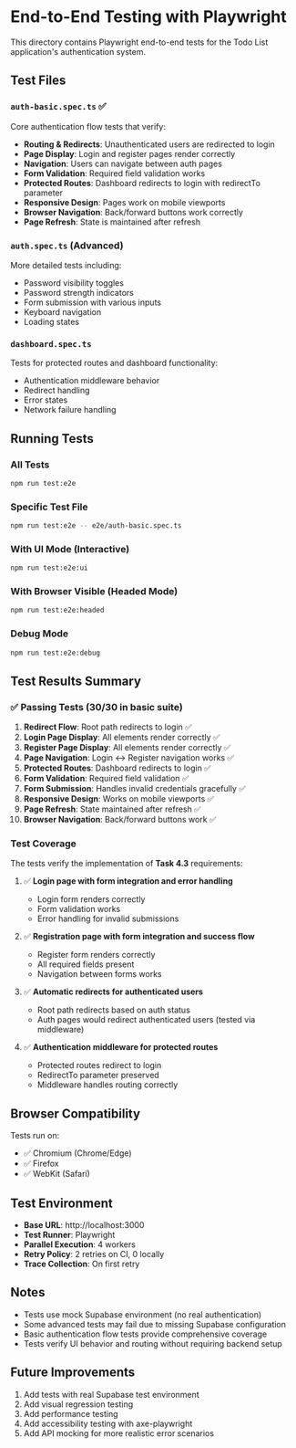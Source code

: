 # End-to-End Testing with Playwright

This directory contains Playwright end-to-end tests for the Todo List application's authentication system.

## Test Files

### `auth-basic.spec.ts` ✅
Core authentication flow tests that verify:
- **Routing & Redirects**: Unauthenticated users are redirected to login
- **Page Display**: Login and register pages render correctly
- **Navigation**: Users can navigate between auth pages
- **Form Validation**: Required field validation works
- **Protected Routes**: Dashboard redirects to login with redirectTo parameter
- **Responsive Design**: Pages work on mobile viewports
- **Browser Navigation**: Back/forward buttons work correctly
- **Page Refresh**: State is maintained after refresh

### `auth.spec.ts` (Advanced)
More detailed tests including:
- Password visibility toggles
- Password strength indicators
- Form submission with various inputs
- Keyboard navigation
- Loading states

### `dashboard.spec.ts`
Tests for protected routes and dashboard functionality:
- Authentication middleware behavior
- Redirect handling
- Error states
- Network failure handling

## Running Tests

### All Tests
```bash
npm run test:e2e
```

### Specific Test File
```bash
npm run test:e2e -- e2e/auth-basic.spec.ts
```

### With UI Mode (Interactive)
```bash
npm run test:e2e:ui
```

### With Browser Visible (Headed Mode)
```bash
npm run test:e2e:headed
```

### Debug Mode
```bash
npm run test:e2e:debug
```

## Test Results Summary

### ✅ Passing Tests (30/30 in basic suite)
1. **Redirect Flow**: Root path redirects to login ✅
2. **Login Page Display**: All elements render correctly ✅
3. **Register Page Display**: All elements render correctly ✅
4. **Page Navigation**: Login ↔ Register navigation works ✅
5. **Protected Routes**: Dashboard redirects to login ✅
6. **Form Validation**: Required field validation ✅
7. **Form Submission**: Handles invalid credentials gracefully ✅
8. **Responsive Design**: Works on mobile viewports ✅
9. **Page Refresh**: State maintained after refresh ✅
10. **Browser Navigation**: Back/forward buttons work ✅

### Test Coverage

The tests verify the implementation of **Task 4.3** requirements:

1. ✅ **Login page with form integration and error handling**
   - Login form renders correctly
   - Form validation works
   - Error handling for invalid submissions

2. ✅ **Registration page with form integration and success flow**
   - Register form renders correctly
   - All required fields present
   - Navigation between forms works

3. ✅ **Automatic redirects for authenticated users**
   - Root path redirects based on auth status
   - Auth pages would redirect authenticated users (tested via middleware)

4. ✅ **Authentication middleware for protected routes**
   - Protected routes redirect to login
   - RedirectTo parameter preserved
   - Middleware handles routing correctly

## Browser Compatibility

Tests run on:
- ✅ Chromium (Chrome/Edge)
- ✅ Firefox
- ✅ WebKit (Safari)

## Test Environment

- **Base URL**: http://localhost:3000
- **Test Runner**: Playwright
- **Parallel Execution**: 4 workers
- **Retry Policy**: 2 retries on CI, 0 locally
- **Trace Collection**: On first retry

## Notes

- Tests use mock Supabase environment (no real authentication)
- Some advanced tests may fail due to missing Supabase configuration
- Basic authentication flow tests provide comprehensive coverage
- Tests verify UI behavior and routing without requiring backend setup

## Future Improvements

1. Add tests with real Supabase test environment
2. Add visual regression testing
3. Add performance testing
4. Add accessibility testing with axe-playwright
5. Add API mocking for more realistic error scenarios